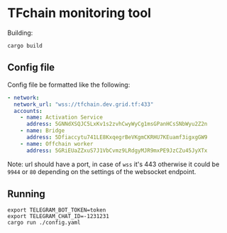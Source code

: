 # TFchain monitoring tool

Building:

`cargo build`

## Config file

Config file be formatted like the following:

```yaml
- network:
  network_url: "wss://tfchain.dev.grid.tf:433"
  accounts:
    - name: Activation Service
      address: 5GNNdXSQJC5LxKv1s2zvhCwyWyCg1msGPanHCsSNbWyu2Z2n
    - name: Bridge
      address: 5Dfiaccytu741LE8KxqegrBeVKgmCKRHU7KEuamf3igxgGW9
    - name: Offchain worker
      address: 5GRiEUaZZxuS7J1VbCvmz9LRdgyMJR9mxPE9JzCZu45JyXTx
```

Note: url should have a port, in case of `wss` it's 443 otherwise it could be `9944` or `80` depending on the settings of the websocket endpoint.

## Running

```
export TELEGRAM_BOT_TOKEN=token
export TELEGRAM_CHAT_ID=-1231231
cargo run ./config.yaml
```